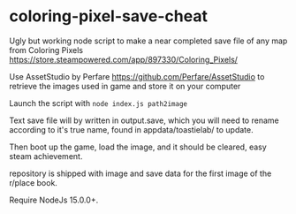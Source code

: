 # coloring-pixel-save-cheat

Ugly but working node script to make a near completed save file of any map from Coloring Pixels https://store.steampowered.com/app/897330/Coloring_Pixels/   

Use AssetStudio by Perfare https://github.com/Perfare/AssetStudio to retrieve the images used in game and store it on your computer    

Launch the script with ```node index.js path2image```    

Text save file will by written in output.save, which you will need to rename according to it's true name, found in appdata/toastielab/ to update.    

Then boot up the game, load the image, and it should be cleared, easy steam achievement.    

repository is shipped with image and save data for the first image of the r/place book.  

Require NodeJs 15.0.0+.
